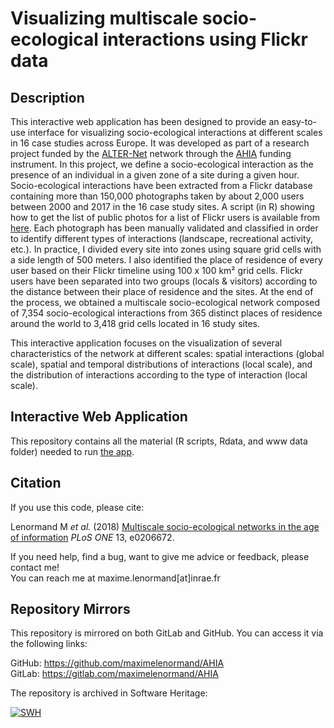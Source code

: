 Visualizing multiscale socio-ecological interactions using Flickr data
================================================================================

## Description

This interactive web application has been designed to provide an easy-to-use 
interface for visualizing socio-ecological interactions at different scales in 16 
case studies across Europe. It was developed as part of a research project 
funded by the [ALTER-Net](http://www.alter-net.info/) network through the 
[AHIA](http://www.alter-net.info/ahia) funding instrument. In this project, 
we define a socio-ecological interaction as the presence of an individual in a 
given zone of a site during a given hour. Socio-ecological interactions have 
been extracted from a Flickr database containing more than 150,000 photographs 
taken by about 2,000 users between 2000 and 2017 in the 16 case study sites. 
A script (in R) showing how to get the list of public photos for a list of 
Flickr users is available from [here](https://github.com/maximelenormand/Flickr). 
Each photograph has been manually validated and classified in order to 
identify different types of interactions (landscape, recreational activity, etc.). 
In practice, I divided every site into zones using square grid cells with a side 
length of 500 meters. I also identified the place of residence of every user 
based on their Flickr timeline using 100 x 100 km² grid cells. Flickr 
users have been separated into two groups (locals & visitors) according to the 
distance between their place of residence and the sites. At the end of the 
process, we obtained a multiscale socio-ecological network composed of 7,354 
socio-ecological interactions from 365 distinct places of residence around 
the world to 3,418 grid cells located in 16 study sites.

This interactive application focuses on the visualization of several 
characteristics of the network at different scales: spatial interactions 
(global scale), spatial and temporal distributions of interactions 
(local scale), and the distribution of interactions according to the type of 
interaction (local scale).

## Interactive Web Application

This repository contains all the material (R scripts, Rdata, and www data folder) 
needed to run [the app](https://ahia.sk8.inrae.fr).

## Citation

If you use this code, please cite:

Lenormand M *et al.* (2018) [Multiscale socio-ecological networks in the age of information](https://journals.plos.org/plosone/article?id=10.1371/journal.pone.0206672) *PLoS ONE* 13, e0206672.

If you need help, find a bug, want to give me advice or feedback, please 
contact me!  
You can reach me at maxime.lenormand[at]inrae.fr

## Repository Mirrors

This repository is mirrored on both GitLab and GitHub. You can access it via the following links:

GitHub: https://github.com/maximelenormand/AHIA  
GitLab: https://gitlab.com/maximelenormand/AHIA

The repository is archived in Software Heritage:

[![SWH](https://archive.softwareheritage.org/badge/origin/https://github.com/maximelenormand/AHIA/)](https://archive.softwareheritage.org/browse/origin/?origin_url=https://github.com/maximelenormand/AHIA)

